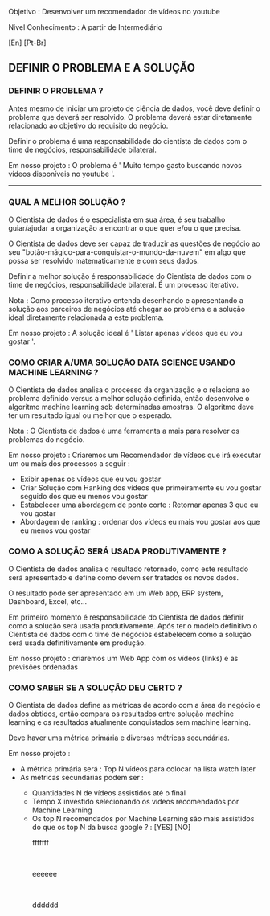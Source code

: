 <p>Objetivo : Desenvolver um recomendador de vídeos no youtube</p>
<p>Nivel Conhecimento : A partir de  Intermediário</p>
<p>[En]  [Pt-Br]</p>
<h2>DEFINIR O PROBLEMA E A SOLUÇÃO</h2>
<h3>DEFINIR O PROBLEMA ?</h3>
<p>Antes mesmo de iniciar um projeto de ciência de dados, você deve definir o problema que deverá ser resolvido. O problema deverá estar diretamente relacionado ao objetivo do requisito do negócio.</p>
<p>Definir o problema é uma responsabilidade do cientista de dados com o time de negócios, responsabilidade bilateral.</p>
<p>Em nosso projeto : O problema é ' Muito tempo gasto buscando novos vídeos disponíveis no youtube '.</p>
<hr>
<h3>QUAL A MELHOR SOLUÇÃO ?</h3>
<p>O Cientista de dados é o especialista em sua área, é seu trabalho guiar/ajudar a organização a encontrar o que quer e/ou o que precisa.</p>
<p>O Cientista de dados deve ser capaz de traduzir as questões de negócio ao seu "botão-mágico-para-conquistar-o-mundo-da-nuvem" em algo que possa ser resolvido matematicamente e com seus dados.</p>
<p>Definir a melhor solução é responsabilidade do Cientista de dados com o time de negócios, responsabilidade bilateral. É um processo iterativo.</p>
<p>Nota : Como processo iterativo entenda desenhando e apresentando a solução aos parceiros de negócios até chegar ao problema e a solução ideal diretamente relacionada a este problema.</p>
<p>Em nosso projeto : A solução ideal é ' Listar apenas vídeos que eu vou gostar '.</p>
<h3>COMO CRIAR A/UMA SOLUÇÃO DATA SCIENCE USANDO MACHINE LEARNING ?</h3>
<p>O Cientista de dados analisa o processo da organização e o relaciona ao problema definido versus a melhor solução definida, então desenvolve o algoritmo machine learning sob determinadas amostras. O algoritmo deve ter um resultado igual ou melhor que o esperado.</p>
<p>Nota : O Cientista de dados é uma ferramenta a mais para resolver os problemas do negócio.</p>
<p>Em nosso projeto : Criaremos um Recomendador de vídeos que irá executar um ou mais dos processos a seguir :
    <ul>
        <li>Exibir apenas os vídeos que eu vou gostar</li>
		<li>Criar Solução com Hanking dos vídeos que primeiramente eu vou gostar seguido dos que eu menos vou gostar</li>
        <li>Estabelecer uma abordagem de ponto corte : Retornar apenas 3 que eu vou gostar</li>
        <li>Abordagem de ranking : ordenar dos vídeos eu mais vou gostar aos que eu menos vou gostar</li>
    </ul>
</p>
<h3>COMO A SOLUÇÃO SERÁ USADA PRODUTIVAMENTE ?</h3>
<p>O Cientista de dados analisa o resultado retornado, como este resultado será apresentado e define como devem ser tratados os novos dados.</p>
<p>O resultado pode ser apresentado em um Web app, ERP system, Dashboard, Excel, etc...</p>
<p>Em primeiro momento é responsabilidade do Cientista de dados definir como a solução será usada produtivamente. Após ter o modelo definitivo o Cientista de dados com o time de negócios estabelecem como a solução será usada definitivamente em produção.</p>
<p>Em nosso projeto : criaremos um Web App com os vídeos (links) e as previsões ordenadas</p>
<h3>COMO SABER SE A SOLUÇÃO DEU CERTO ?</h3>
<p>O Cientista de dados define as métricas de acordo com a área de negócio e dados obtidos, então compara os resultados entre solução machine learning e os resultados atualmente conquistados sem machine learning.</p>
<p>Deve haver uma métrica primária e diversas métricas secundárias.</p>
<p>Em nosso projeto :
    <ul>
        <li>A métrica primária será : Top N vídeos para colocar na lista watch later</li>
		<li>As métricas secundárias podem ser :</li>
        <ul>
            <li>Quantidades N de vídeos assistidos até o final</li>
            <li>Tempo X investido selecionando os vídeos recomendados por Machine Learning</li>
            <li>Os top N recomendados por Machine Learning são mais assistidos do que os top N da busca google ? : [YES] [NO]</li>
        <ul>
    </ul>
</p>
<p></p>
<p></p>
<p></p>
<p></p>
<p></p>
<p></p>
<p></p>





<p>fffffff</p><br>
<p>eeeeee</p><br>
<p>dddddd</p><br>
